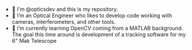 - 👋 I'm @opticsdev and this is my repository.
- 👀 I’m an Optical Engineer who likes to develop code working with cameras, interferometers, and other tools. 
- 🌱 I’m currently learning OpenCV coming from a MATLAB background. The goal this time around is development of a tracking software for my 6" Mak Telescope

<!---
opticsdev/opticsdev is a ✨ special ✨ repository because its `README.md` (this file) appears on your GitHub profile.
You can click the Preview link to take a look at your changes.
--->
